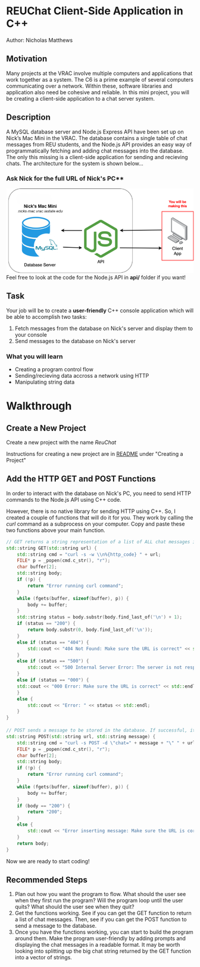 # REUChat Client-Side Application in C++
Author: Nicholas Matthews

## Motivation
Many projects at the VRAC involve multiple computers and applications that work together as a system. The C6 is a prime example of several computers communicating over a network. Within these, software libraries and application also need be cohesive and reliable. In this mini project, you will be creating a client-side application to a chat server system.

## Description
A MySQL database server and Node.js Express API have been set up on Nick’s Mac Mini in the VRAC. The database contains a single table of chat messages from REU students, and the Node.js API provides an easy way of programmatically fetching and adding chat messages into the database. The only this missing is a client-side application for sending and recieving chats. The architecture for the system is shown below…

### Ask Nick for the full URL of Nick's PC**

![NewProjectImage](../images/reuchat_architecture.png)  
Feel free to look at the code for the Node.js API in **api/** folder if you want!

## Task
Your job will be to create a **user-friendly** C++ console application which will be able to accomplish two tasks:
1. Fetch messages from the database on Nick's server and display them to your console
2. Send messages to the database on Nick's server

### What you will learn
- Creating a program control flow  
- Sending/recieving data accross a network using HTTP
- Manipulating string data

# Walkthrough

## Create a New Project
Create a new project with the name *ReuChat*

Instructions for creating a new project are in [README](https://github.com/nickd-ISU/reu-cpp-snippets/blob/main/README.md) under "Creating a Project"

## Add the HTTP GET and POST Functions
In order to interact with the database on Nick's PC, you need to send HTTP commands to the Node.js API using C++ code.

However, there is no native library for sending HTTP using C++. So, I created a couple of functions that will do it for you. They work by calling the *curl* command as a subprocess on your computer. Copy and paste these two functions above your main function.

```cpp
// GET returns a string representation of a list of ALL chat messages in the database
std::string GET(std::string url) {
    std::string cmd = "curl -s -w \\n%{http_code} " + url;
    FILE* p = _popen(cmd.c_str(), "r");
    char buffer[2];
    std::string body;
    if (!p) {
        return "Error running curl command";
    }
    while (fgets(buffer, sizeof(buffer), p)) {
        body += buffer;
    }
    std::string status = body.substr(body.find_last_of('\n') + 1);
    if (status == "200") {
        return body.substr(0, body.find_last_of('\n'));
    }
    else if (status == "404") {
        std::cout << "404 Not Found: Make sure the URL is correct" << std::endl;
    }
    else if (status == "500") {
        std::cout << "500 Internal Server Error: The server is not responding" << std::endl;
    }
    else if (status == "000") {
	std::cout << "000 Error: Make sure the URL is correct" << std::endl;
    }
    else {
        std::cout << "Error: " << status << std::endl;
    }
}

// POST sends a message to be stored in the database. If successful, it returns the string "200"
std::string POST(std::string url, std::string message) {
    std::string cmd = "curl -s POST -d \"chat=" + message + "\" " + url;
    FILE* p = _popen(cmd.c_str(), "r");
    char buffer[2];
    std::string body;
    if (!p) {
        return "Error running curl command";
    }
    while (fgets(buffer, sizeof(buffer), p)) {
        body += buffer;
    }
    if (body == "200") {
        return "200";
    }
    else {
        std::cout << "Error inserting message: Make sure the URL is correct" << std::endl;
    }
    return body;
}
```

Now we are ready to start coding!

## Recommended Steps
1. Plan out how you want the program to flow. What should the user see when they first run the program? Will the program loop until the user quits? What should the user see when they quit?
2. Get the functions working. See if you can get the GET function to return a list of chat messages. Then, see if you can get the POST function to send a message to the database.
3. Once you have the functions working, you can start to build the program around them. Make the program user-friendly by adding prompts and displaying the chat messages in a readable format. It may be worth looking into splitting up the big chat string returned by the GET function into a vector of strings.
